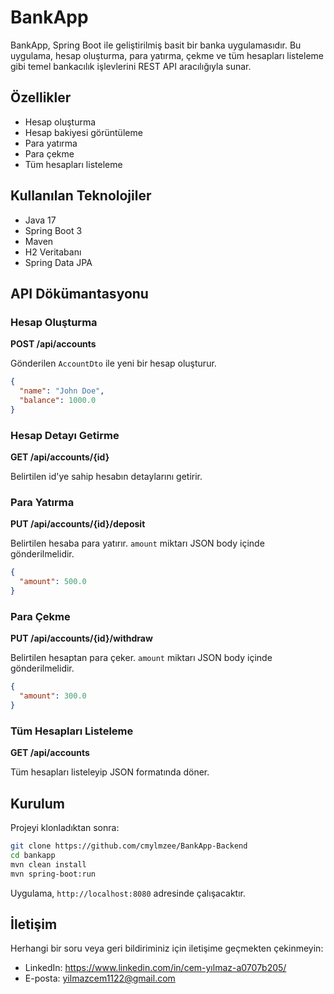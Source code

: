 
# BankApp

BankApp, Spring Boot ile geliştirilmiş basit bir banka uygulamasıdır. Bu uygulama, hesap oluşturma, para yatırma, çekme ve tüm hesapları listeleme gibi temel bankacılık işlevlerini REST API aracılığıyla sunar.

## Özellikler

- Hesap oluşturma
- Hesap bakiyesi görüntüleme
- Para yatırma
- Para çekme
- Tüm hesapları listeleme

## Kullanılan Teknolojiler

- Java 17
- Spring Boot 3
- Maven
- H2 Veritabanı
- Spring Data JPA

## API Dökümantasyonu

### Hesap Oluşturma
**POST /api/accounts**

Gönderilen `AccountDto` ile yeni bir hesap oluşturur.

```json
{
  "name": "John Doe",
  "balance": 1000.0
}
```

### Hesap Detayı Getirme
**GET /api/accounts/{id}**

Belirtilen id'ye sahip hesabın detaylarını getirir.

### Para Yatırma
**PUT /api/accounts/{id}/deposit**

Belirtilen hesaba para yatırır. `amount` miktarı JSON body içinde gönderilmelidir.

```json
{
  "amount": 500.0
}
```

### Para Çekme
**PUT /api/accounts/{id}/withdraw**

Belirtilen hesaptan para çeker. `amount` miktarı JSON body içinde gönderilmelidir.

```json
{
  "amount": 300.0
}
```

### Tüm Hesapları Listeleme
**GET /api/accounts**

Tüm hesapları listeleyip JSON formatında döner.

## Kurulum

Projeyi klonladıktan sonra:

```bash
git clone https://github.com/cmylmzee/BankApp-Backend
cd bankapp
mvn clean install
mvn spring-boot:run
```

Uygulama, `http://localhost:8080` adresinde çalışacaktır.

## İletişim

Herhangi bir soru veya geri bildiriminiz için iletişime geçmekten çekinmeyin:
- LinkedIn: https://www.linkedin.com/in/cem-yılmaz-a0707b205/
- E-posta: yilmazcem1122@gmail.com
